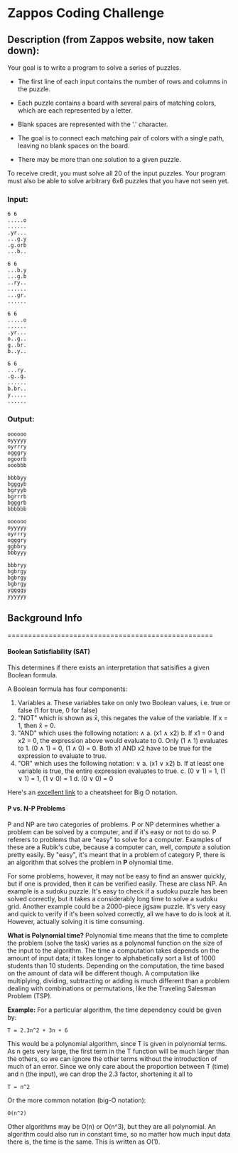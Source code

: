 # Zappos Coding Challenge

## Description (from Zappos website, now taken down):

Your goal is to write a program to solve a series of puzzles.

* The first line of each input contains the number of rows and columns in the puzzle.

* Each puzzle contains a board with several pairs of matching colors, which are each represented by a letter.
* Blank spaces are represented with the '.' character.
* The goal is to connect each matching pair of colors with a single path, leaving no blank spaces on the board.

* There may be more than one solution to a given puzzle.

To receive credit, you must solve all 20 of the input puzzles.  Your program must also be able to solve arbitrary
6x6 puzzles that you have not seen yet.

### Input:
    6 6
    .....o
    ......
    .yr...
    ...g.y
    .g.orb
    ...b..

    6 6
    ...b.y
    ...g.b
    ..ry..
    ......
    ...gr.
    ......

    6 6
    .....o
    ......
    .yr...
    o..g..
    g..br.
    b..y..

    6 6
    ...ry.
    .g..g.
    ......
    b.br..
    y.....
    ......

### Output:
    oooooo
    oyyyyy
    oyrrry
    ogggry
    ogoorb
    ooobbb

    bbbbyy
    bgggyb
    bgryyb
    bgrrrb
    bgggrb
    bbbbbb

    oooooo
    oyyyyy
    oyrrry
    ogggry
    ggbbry
    bbbyyy

    bbbryy
    bgbrgy
    bgbrgy
    bgbrgy
    yggggy
    yyyyyy

## Background Info
==================================================
#### **Boolean Satisfiability (SAT)**
This determines if there exists an interpretation that satisifies a given Boolean formula.

A Boolean formula has four components:

1. Variables
    a. These variables take on only two Boolean values, i.e. true or false (1 for true, 0 for false)
2. "NOT" which is shown as x̄, this negates the value of the variable.  If x = 1, then x̄ = 0.
3. "AND" which uses the following notation: ∧
    a. (x1 ∧ x2)
    b. If x1 = 0 and x2 = 0, the expression above would evaluate to 0. Only (1 ∧ 1) evaluates to 1. (0 ∧ 1) = 0, (1 ∧ 0) = 0. Both x1 AND x2 have to be true for the expression to evaluate to true.
4. "OR" which uses the following notation: ∨
    a. (x1 ∨ x2)
    b. If at least one variable is true, the entire expression evaluates to true.
    c. (0 ∨ 1) = 1, (1 ∨ 1) = 1, (1 ∨ 0) = 1
    d. (0 ∨ 0) = 0

Here's an [excellent link](http://bigocheatsheet.com/) to a cheatsheet for Big O notation.

#### **P vs. N-P Problems**
P and NP are two categories of problems. P or NP determines whether a problem can be solved by a computer, and if it's easy or not to do so. P referers to problems that are "easy" to solve for a computer. Examples of these are a Rubik's cube, because a computer can, well, _compute_ a solution pretty easily. By "easy", it's meant that in a problem of category P, there is an algorithm that solves the problem in __P__ olynomial time.

For some problems, however, it may not be easy to find an answer quickly, but if one is provided, then it can be verified easily. These are class NP. An example is a sudoku puzzle. It's easy to check if a sudoku puzzle has been solved correctly, but it takes a considerably long time to solve a sudoku grid. Another example could be a 2000-piece jigsaw puzzle. It's very easy and quick to verify if it's been solved correctly, all we have to do is look at it. However, actually solving it is time consuming.

**What is Polynomial time?**
Polynomial time means that the time to complete the problem (solve the task) varies as a polynomal function on the size of the input to the algorithm.
The time a computation takes depends on the amount of input data; it takes longer to alphabetically sort a list of 1000 students than 10 students. Depending on the computation, the time based on the amount of data will be different though. A computation like multiplying, dividing, subtracting or adding is much different than a problem dealing with combinations or permutations, like the Traveling Salesman Problem (TSP).

**Example:**
For a particular algorithm, the time dependency could be given by:

    T = 2.3n^2 + 3n + 6

This would be a polynomial algorithm, since T is given in polynomial terms. As n gets very large, the first term in the T function will be much larger than the others, so we can ignore the other terms without the introduction of much of an error. Since we only care about the proportion between T (time) and n (the input), we can drop the 2.3 factor, shortening it all to

    T = n^2

Or the more common notation (big-O notation):

    O(n^2)

Other algorithms may be O(n) or O(n^3), but they are all polynomial.
An algorithm could also run in constant time, so no matter how much input data there is, the time is the same. This is written as O(1).
